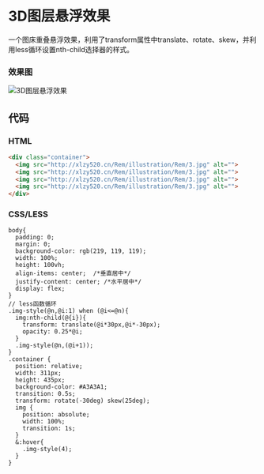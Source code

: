 # 3D图层悬浮效果
[pixiv: 63093148]: # "https://i.loli.net/2019/04/23/5cbf08e49500b.jpg"
一个图床重叠悬浮效果，利用了transform属性中translate、rotate、skew，并利用less循环设置nth-child选择器的样式。

[pixiv: 63093148]: # "https://i.loli.net/2019/04/23/5cbf08e49500b.jpg"

### 效果图

![3D图层悬浮效果](http://xlzy520.cn/Rem/dev/TIM截图20190918142536.jpg)

## 代码

### HTML

```html
<div class="container">
  <img src="http://xlzy520.cn/Rem/illustration/Rem/3.jpg" alt="">
  <img src="http://xlzy520.cn/Rem/illustration/Rem/3.jpg" alt="">
  <img src="http://xlzy520.cn/Rem/illustration/Rem/3.jpg" alt="">
  <img src="http://xlzy520.cn/Rem/illustration/Rem/3.jpg" alt="">
</div>
```



### CSS/LESS

```less
body{
  padding: 0;
  margin: 0;
  background-color: rgb(219, 119, 119);
  width: 100%;
  height: 100vh;
  align-items: center;  /*垂直居中*/
  justify-content: center; /*水平居中*/
  display: flex;
}
// less函数循环
.img-style(@n,@i:1) when (@i<=@n){
  img:nth-child(@{i}){
    transform: translate(@i*30px,@i*-30px);
    opacity: 0.25*@i;
  }
  .img-style(@n,(@i+1));
}
.container {
  position: relative;
  width: 311px;
  height: 435px;
  background-color: #A3A3A1;
  transition: 0.5s;
  transform: rotate(-30deg) skew(25deg);
  img {
    position: absolute;
    width: 100%;
    transition: 1s;
  }
  &:hover{
    .img-style(4);
  }
}
```

